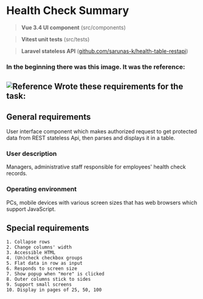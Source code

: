 # Health Check Summary
> **Vue 3.4 UI component** (src/components)

> **Vitest unit tests** (src/tests)
 
> **Laravel stateless API** ([github.com/sarunas-k/health-table-restapi](https://github.com/sarunas-k/health-table-restapi))
### In the beginning there was this image. It was the reference:
![Reference](https://batai.w5.lt/health-table/Healthchecksummary.png)
Wrote these requirements for the task:
---------
General requirements
--------------------
User interface component which makes authorized request to get protected 
data from REST stateless Api, then parses and displays it in a table. 

### User description

Managers, administrative staff responsible for employees'
health check records.

### Operating environment

PCs, mobile devices with various screen sizes that has
web browsers which support JavaScript.

Special requirements
--------------------

```
1. Collapse rows
2. Change columns' width
3. Accessible HTML
4. (Un)check checkbox groups
5. Flat data in row as input
6. Responds to screen size
7. Show popup when "more" is clicked
8. Outer columns stick to sides
9. Support small screens
10. Display in pages of 25, 50, 100

```
